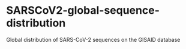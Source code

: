 # SARSCoV2-global-sequence-distribution
Global distribution of SARS-CoV-2 sequences on the GISAID database
